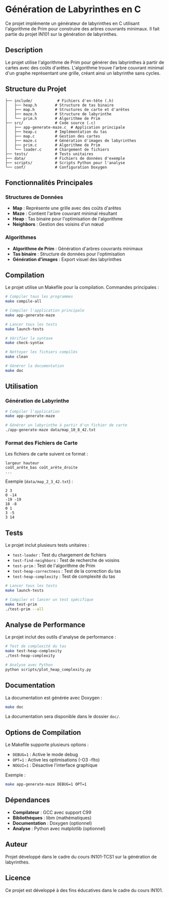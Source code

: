 # Génération de Labyrinthes en C

Ce projet implémente un générateur de labyrinthes en C utilisant l'algorithme de Prim pour construire des arbres couvrants minimaux. Il fait partie du projet IN101 sur la génération de labyrinthes.

## Description

Le projet utilise l'algorithme de Prim pour générer des labyrinthes à partir de cartes avec des coûts d'arêtes. L'algorithme trouve l'arbre couvrant minimal d'un graphe représentant une grille, créant ainsi un labyrinthe sans cycles.

## Structure du Projet

```
├── include/           # Fichiers d'en-tête (.h)
│   ├── heap.h        # Structure de tas binaire
│   ├── map.h         # Structures de carte et d'arêtes
│   ├── maze.h        # Structure de labyrinthe
│   └── prim.h        # Algorithme de Prim
├── src/              # Code source (.c)
│   ├── app-generate-maze.c  # Application principale
│   ├── heap.c        # Implémentation du tas
│   ├── map.c         # Gestion des cartes
│   ├── maze.c        # Génération d'images de labyrinthes
│   ├── prim.c        # Algorithme de Prim
│   └── loader.c      # Chargement de fichiers
├── tests/            # Tests unitaires
├── data/             # Fichiers de données d'exemple
├── scripts/          # Scripts Python pour l'analyse
└── conf/             # Configuration Doxygen
```

## Fonctionnalités Principales

### Structures de Données
- **Map** : Représente une grille avec des coûts d'arêtes
- **Maze** : Contient l'arbre couvrant minimal résultant
- **Heap** : Tas binaire pour l'optimisation de l'algorithme
- **Neighbors** : Gestion des voisins d'un nœud

### Algorithmes
- **Algorithme de Prim** : Génération d'arbres couvrants minimaux
- **Tas binaire** : Structure de données pour l'optimisation
- **Génération d'images** : Export visuel des labyrinthes

## Compilation

Le projet utilise un Makefile pour la compilation. Commandes principales :

```bash
# Compiler tous les programmes
make compile-all

# Compiler l'application principale
make app-generate-maze

# Lancer tous les tests
make launch-tests

# Vérifier la syntaxe
make check-syntax

# Nettoyer les fichiers compilés
make clean

# Générer la documentation
make doc
```

## Utilisation

### Génération de Labyrinthe

```bash
# Compiler l'application
make app-generate-maze

# Générer un labyrinthe à partir d'un fichier de carte
./app-generate-maze data/map_10_8_42.txt
```

### Format des Fichiers de Carte

Les fichiers de carte suivent ce format :
```
largeur hauteur
coût_arête_bas coût_arête_droite
...
```

Exemple (`data/map_2_3_42.txt`) :
```
2 3
0 -14
-19 -19
18 -8
0 1
3 -5
3 14
```

## Tests

Le projet inclut plusieurs tests unitaires :

- `test-loader` : Test du chargement de fichiers
- `test-find-neighbors` : Test de recherche de voisins
- `test-prim` : Test de l'algorithme de Prim
- `test-heap-correctness` : Test de la correction du tas
- `test-heap-complexity` : Test de complexité du tas

```bash
# Lancer tous les tests
make launch-tests

# Compiler et lancer un test spécifique
make test-prim
./test-prim --all
```

## Analyse de Performance

Le projet inclut des outils d'analyse de performance :

```bash
# Test de complexité du tas
make test-heap-complexity
./test-heap-complexity

# Analyse avec Python
python scripts/plot_heap_complexity.py
```

## Documentation

La documentation est générée avec Doxygen :

```bash
make doc
```

La documentation sera disponible dans le dossier `doc/`.

## Options de Compilation

Le Makefile supporte plusieurs options :

- `DEBUG=1` : Active le mode debug
- `OPT=1` : Active les optimisations (-O3 -flto)
- `NOGUI=1` : Désactive l'interface graphique

Exemple :
```bash
make app-generate-maze DEBUG=1 OPT=1
```

## Dépendances

- **Compilateur** : GCC avec support C99
- **Bibliothèques** : libm (mathématiques)
- **Documentation** : Doxygen (optionnel)
- **Analyse** : Python avec matplotlib (optionnel)

## Auteur

Projet développé dans le cadre du cours IN101-TCS1 sur la génération de labyrinthes.

## Licence

Ce projet est développé à des fins éducatives dans le cadre du cours IN101.
